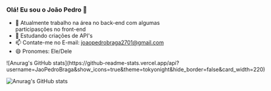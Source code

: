 ### Olá! Eu sou o João Pedro 👋

- 🔭 Atualmente trabalho na área no back-end com algumas participasções no front-end
- 🌱 Estudando criações de API's
- 📫 Contate-me no E-mail: joaopedrobraga2701@gmail.com
- 😄 Pronomes: Ele/Dele

<div style="align-items: center;display: inline-block;">
![Anurag's GitHub stats](https://github-readme-stats.vercel.app/api?username=JaoPedroBraga&show_icons=true&theme=tokyonight&hide_border=false&card_width=220)

![Anurag's GitHub stats](https://github-readme-stats.vercel.app/api/top-langs/?username=JaoPedroBraga&theme=tokyonight&hide_border=false&include_all_commits=true&count_private=true&layout=compact&card_width=120)
</div>







